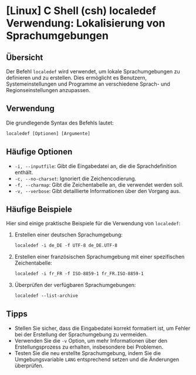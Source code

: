 # [Linux] C Shell (csh) localedef Verwendung: Lokalisierung von Sprachumgebungen

## Übersicht
Der Befehl `localedef` wird verwendet, um lokale Sprachumgebungen zu definieren und zu erstellen. Dies ermöglicht es Benutzern, Systemeinstellungen und Programme an verschiedene Sprach- und Regionseinstellungen anzupassen.

## Verwendung
Die grundlegende Syntax des Befehls lautet:

```csh
localedef [Optionen] [Argumente]
```

## Häufige Optionen
- `-i, --inputfile`: Gibt die Eingabedatei an, die die Sprachdefinition enthält.
- `-c, --no-charset`: Ignoriert die Zeichencodierung.
- `-f, --charmap`: Gibt die Zeichentabelle an, die verwendet werden soll.
- `-v, --verbose`: Gibt detaillierte Informationen über den Vorgang aus.

## Häufige Beispiele
Hier sind einige praktische Beispiele für die Verwendung von `localedef`:

1. Erstellen einer deutschen Sprachumgebung:
   ```csh
   localedef -i de_DE -f UTF-8 de_DE.UTF-8
   ```

2. Erstellen einer französischen Sprachumgebung mit einer spezifischen Zeichentabelle:
   ```csh
   localedef -i fr_FR -f ISO-8859-1 fr_FR.ISO-8859-1
   ```

3. Überprüfen der verfügbaren Sprachumgebungen:
   ```csh
   localedef --list-archive
   ```

## Tipps
- Stellen Sie sicher, dass die Eingabedatei korrekt formatiert ist, um Fehler bei der Erstellung der Sprachumgebung zu vermeiden.
- Verwenden Sie die `-v` Option, um mehr Informationen über den Erstellungsprozess zu erhalten, insbesondere bei Problemen.
- Testen Sie die neu erstellte Sprachumgebung, indem Sie die Umgebungsvariable `LANG` entsprechend setzen und die Änderungen überprüfen.